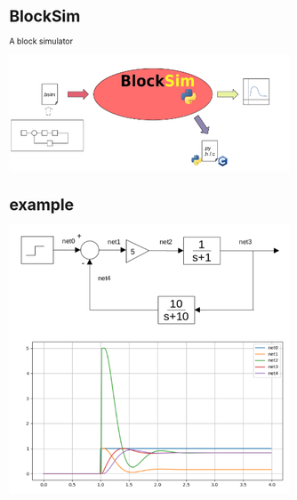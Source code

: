 # BlockSim
 A block simulator

![BlockSim image](./images/BlockSim.png)

# example
![example2](./images/example2.png)